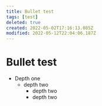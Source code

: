 ```yaml
---
title: Bullet test
tags: [test]
deleted: true
created: 2022-05-02T17:16:13.085Z
modified: 2022-05-12T22:04:06.187Z
---
```


# Bullet test

- Depth one
  - depth two
	- depth two
	- depth two


